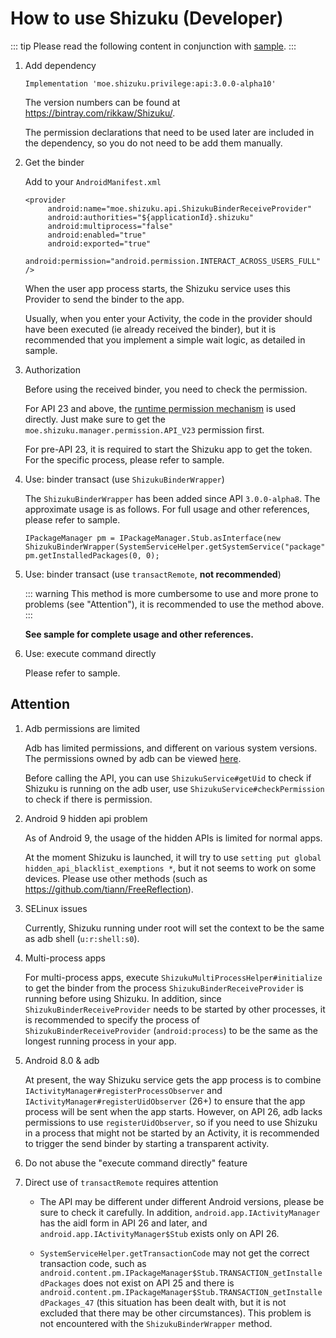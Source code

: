 # How to use Shizuku (Developer)

::: tip
Please read the following content in conjunction with [sample](https://github.com/RikkaApps/Shizuku/tree/master/sample).
:::

1. Add dependency

   ```
   Implementation 'moe.shizuku.privilege:api:3.0.0-alpha10'
   ```

   The version numbers can be found at <https://bintray.com/rikkaw/Shizuku/>.

   The permission declarations that need to be used later are included in the dependency, so you do not need to be add them manually.
   
2. Get the binder

   Add to your `AndroidManifest.xml`

   ```
   <provider
        android:name="moe.shizuku.api.ShizukuBinderReceiveProvider"
        android:authorities="${applicationId}.shizuku"
        android:multiprocess="false"
        android:enabled="true"
        android:exported="true"
        android:permission="android.permission.INTERACT_ACROSS_USERS_FULL" />
   ```

   When the user app process starts, the Shizuku service uses this Provider to send the binder to the app.

   Usually, when you enter your Activity, the code in the provider should have been executed (ie already received the binder), but it is recommended that you implement a simple wait logic, as detailed in sample.

3. Authorization

   Before using the received binder, you need to check the permission.

   For API 23 and above, the [runtime permission mechanism](https://developer.android.com/distribute/best-practices/develop/runtime-permissions) is used directly. Just make sure to get the `moe.shizuku.manager.permission.API_V23` permission first.

   For pre-API 23, it is required to start the Shizuku app to get the token. For the specific process, please refer to sample.

4. Use: binder transact (use `ShizukuBinderWrapper`)

   The `ShizukuBinderWrapper` has been added since API `3.0.0-alpha8`. The approximate usage is as follows. For full usage and other references, please refer to sample.

   ```
   IPackageManager pm = IPackageManager.Stub.asInterface(new ShizukuBinderWrapper(SystemServiceHelper.getSystemService("package")));
   pm.getInstalledPackages(0, 0);
   ```

5. Use: binder transact (use `transactRemote`, **not recommended**)

   ::: warning
   This method is more cumbersome to use and more prone to problems (see  "Attention"), it is recommended to use the method above.
   :::
   
   **See sample for complete usage and other references.**

6. Use: execute command directly
   
   Please refer to sample.

## Attention

1. Adb permissions are limited

   Adb has limited permissions, and different on various system versions. The permissions owned by adb can be viewed [here](https://github.com/aosp-mirror/platform_frameworks_base/blob/master/packages/Shell/AndroidManifest.xml).
   
   Before calling the API, you can use `ShizukuService#getUid` to check if Shizuku is running on the adb user, use `ShizukuService#checkPermission` to check if there is permission.

2. Android 9 hidden api problem

   As of Android 9, the usage of the hidden APIs is limited for normal apps.

   At the moment Shizuku is launched, it will try to use `setting put global hidden_api_blacklist_exemptions *`, but it not seems to work on some devices. Please use other methods (such as <https://github.com/tiann/FreeReflection>).

3. SELinux issues

   Currently, Shizuku running under root will set the context to be the same as adb shell (`u:r:shell:s0`).

4. Multi-process apps

   For multi-process apps, execute `ShizukuMultiProcessHelper#initialize` to get the binder from the process `ShizukuBinderReceiveProvider` is running before using Shizuku. In addition, since `ShizukuBinderReceiveProvider` needs to be started by other processes, it is recommended to specify the process of `ShizukuBinderReceiveProvider` (`android:process`) to be the same as the longest running process in your app.

5. Android 8.0 & adb

   At present, the way Shizuku service gets the app process is to combine `IActivityManager#registerProcessObserver` and `IActivityManager#registerUidObserver` (26+) to ensure that the app process will be sent when the app starts. However, on API 26, adb lacks permissions to use `registerUidObserver`, so if you need to use Shizuku in a process that might not be started by an Activity, it is recommended to trigger the send binder by starting a transparent activity.
   
6. Do not abuse the "execute command directly" feature

7. Direct use of `transactRemote` requires attention

   * The API may be different under different Android versions, please be sure to check it carefully. In addition, `android.app.IActivityManager` has the aidl form in API 26 and later, and `android.app.IActivityManager$Stub` exists only on API 26.

   * `SystemServiceHelper.getTransactionCode` may not get the correct transaction code, such as `android.content.pm.IPackageManager$Stub.TRANSACTION_getInstalledPackages` does not exist on API 25 and there is `android.content.pm.IPackageManager$Stub.TRANSACTION_getInstalledPackages_47` (this situation has been dealt with, but it is not excluded that there may be other circumstances). This problem is not encountered with the `ShizukuBinderWrapper` method.
